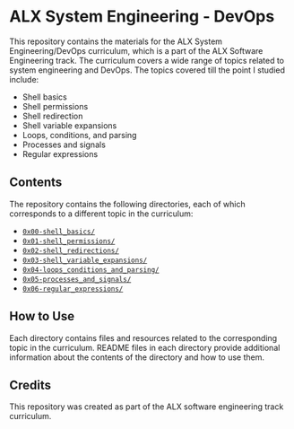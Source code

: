# ALX System Engineering - DevOps

This repository contains the materials for the ALX System Engineering/DevOps curriculum, which is a part of the ALX Software Engineering track. The curriculum covers a wide range of topics related to system engineering and DevOps. The topics covered till the point I studied include:

- Shell basics
- Shell permissions
- Shell redirection
- Shell variable expansions
- Loops, conditions, and parsing
- Processes and signals
- Regular expressions
  
## Contents

The repository contains the following directories, each of which corresponds to a different topic in the curriculum:

- [`0x00-shell_basics/`](https://github.com/Omarkhaled711/alx-system_engineering-devops/tree/master/0x00-shell_basics)
- [`0x01-shell_permissions/`](https://github.com/Omarkhaled711/alx-system_engineering-devops/tree/master/0x01-shell_permissions)
- [`0x02-shell_redirections/`](https://github.com/Omarkhaled711/alx-system_engineering-devops/tree/master/0x02-shell_redirections)
- [`0x03-shell_variable_expansions/`](https://github.com/Omarkhaled711/alx-system_engineering-devops/tree/master/0x03-shell_variable_expansions)
- [`0x04-loops_conditions_and_parsing/`](https://github.com/Omarkhaled711/alx-system_engineering-devops/tree/master/0x04-loops_conditions_and_parsing)
- [`0x05-processes_and_signals/`](https://github.com/Omarkhaled711/alx-system_engineering-devops/tree/master/0x05-processes_and_signals)
- [`0x06-regular_expressions/`](https://github.com/Omarkhaled711/alx-system_engineering-devops/tree/master/0x06-regular_expressions/)
  
## How to Use

Each directory contains files and resources related to the corresponding topic in the curriculum. README files in each directory provide additional information about the contents of the directory and how to use them.

## Credits

This repository was created as part of the ALX software engineering track curriculum.

